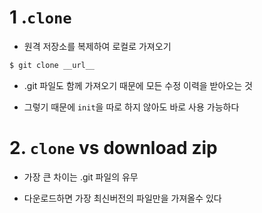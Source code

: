 # 1 .`clone`

- 원격 저장소를 복제하여 로컬로 가져오기

```bash
$ git clone __url__
```



- .git 파일도 함께 가져오기 때문에 모든 수정 이력을 받아오는 것

- 그렇기 때문에 `init`을 따로 하지 않아도 바로 사용 가능하다



# 2. `clone` vs download zip

- 가장 큰 차이는 .git 파일의 유무

- 다운로드하면 가장 최신버전의 파일만을 가져올수 있다